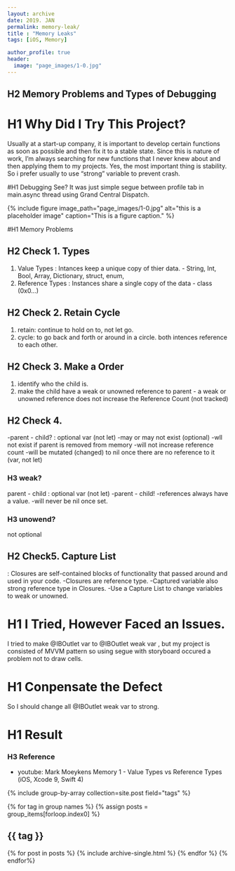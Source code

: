 ```yaml
---
layout: archive
date: 2019. JAN
permalink: memory-leak/
title : "Memory Leaks"
tags: [iOS, Memory]

author_profile: true
header:
  image: "page_images/1-0.jpg"
---
```


## H2 Memory Problems and Types of Debugging


# H1 Why Did I Try This Project?

Usually at a start-up company,  it is important to develop certain functions as soon as possible and then fix it to a stable state.
Since this is nature of work, I’m always searching for new functions that I never knew about and then applying them to my projects.
Yes, the most important thing is stability. So i prefer usually to use “strong” variable  to prevent crash.


#H1 Debugging
See? It was just simple segue between profile tab in main.async thread using Grand Central Dispatch.


{% include figure image_path="page_images/1-0.jpg" alt="this is a placeholder image" caption="This is a figure caption." %}


#H1 Memory Problems


## H2  Check 1. Types
1.  Value Types : Intances keep a unique copy of thier data.  - String, Int, Bool, Array, Dictionary, struct, enum,
2. Reference Types : Instances share a single copy of the data - class (0x0…)


## H2  Check 2. Retain Cycle
1. retain: continue to hold on to, not let go.
2. cycle: to go back and forth or around in a circle. both intences reference to each other.



## H2  Check 3. Make a Order
1. identify who the child is.
2. make the child have a weak or unowned reference to parent - a weak or unowned reference does not increase the Reference Count (not tracked)


## H2  Check 4.
-parent - child? : optional var (not let)
-may or may not exist (optional)
-wll not exist if parent is removed from memory
-will not increase reference count
-will be mutated (changed) to nil once there are no reference to it (var, not let)


### H3 weak?
parent - child : optional var (not let)
-parent - child!
-references always have a value.
-will never be nil once set.


### H3 unowend?
not optional


## H2 Check5. Capture List
: Closures are self-contained blocks of functionality that passed around and used in your code.
-Closures are reference type.
-Captured variable also strong reference type in Closures.
-Use a Capture List to  change variables to weak or unowned.


# H1 I Tried, However Faced an Issues.
I tried to make @IBOutlet var  to @IBOutlet weak var , but my project is consisted of MVVM pattern so using segue with storyboard occured a problem not to draw cells.


# H1 Conpensate the Defect
So I should change all @IBOutlet weak var to strong.


# H1 Result


### H3 Reference
- youtube: Mark Moeykens Memory 1 - Value Types vs Reference Types (iOS, Xcode 9, Swift 4)






{% include group-by-array collection=site.post field="tags" %}

{% for tag in group names %}
  {% assign posts = group_items[forloop.index0] %}
  <h2 id="{{ tag | slugify }} class="archive_subtitle">{{ tag }}</h2>
  {% for post in posts %}
    {% include archive-single.html %}
  {% endfor %}
{% endfor%}
